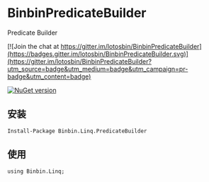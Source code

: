 # BinbinPredicateBuilder

Predicate Builder

[![Join the chat at https://gitter.im/lotosbin/BinbinPredicateBuilder](https://badges.gitter.im/lotosbin/BinbinPredicateBuilder.svg)](https://gitter.im/lotosbin/BinbinPredicateBuilder?utm_source=badge&utm_medium=badge&utm_campaign=pr-badge&utm_content=badge)

[![NuGet version](https://badge.fury.io/nu/Binbin.Linq.PredicateBuilder.svg)](https://badge.fury.io/nu/Binbin.Linq.PredicateBuilder)

## 安装
```
Install-Package Binbin.Linq.PredicateBuilder
```

## 使用
```
using Binbin.Linq;

```

